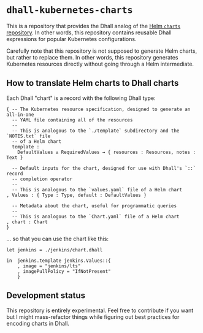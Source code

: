 # `dhall-kubernetes-charts`

This is a repository that provides the Dhall analog of the
[Helm `charts` repository](https://github.com/helm/charts).  In other words,
this repository contains reusable Dhall expressions for popular Kubernetes
configurations.

Carefully note that this repository is not supposed to generate Helm charts,
but rather to replace them.  In other words, this repository generates
Kubernetes resources directly without going through a Helm intermediate.

## How to translate Helm charts to Dhall charts

Each Dhall "chart" is a record with the following Dhall type:

```dhall
{ -- The Kubernetes resource specification, designed to generate an all-in-one
  -- YAML file containing all of the resources
  --
  -- This is analogous to the `./template` subdirectory and the `NOTES.txt` file
  -- of a Helm chart
  template :
    DefaultValues ⩓ RequiredValues → { resources : Resources, notes : Text }

  -- Default inputs for the chart, designed for use with Dhall's `::` record
  -- completion operator
  --
  -- This is analogous to the `values.yaml` file of a Helm chart
, Values : { Type : Type, default : DefaultValues }

  -- Metadata about the chart, useful for programmatic queries
  --
  -- This is analogous to the `Chart.yaml` file of a Helm chart
, chart : Chart
}
```

... so that you can use the chart like this:

```dhall
let jenkins = ./jenkins/chart.dhall

in  jenkins.template jenkins.Values::{
    , image = "jenkins/lts"
    , imagePullPolicy = "IfNotPresent"
    }
```

## Development status

This repository is entirely experimental.  Feel free to contribute if you want
but I might mass-refactor things while figuring out best practices for encoding
charts in Dhall.

